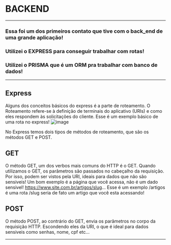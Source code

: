 # BACKEND
----------------------------------
### Essa foi um dos primeiros contato que tive com o back_end de uma grande aplicação!
### Utilizei o EXPRESS para conseguir trabalhar com rotas!
### Utilizei o PRISMA que é um ORM pra trabalhar com banco de dados!
-----------------------------------

## Express
Alguns dos conceitos básicos do express é a parte de roteamento. O Roteamento refere-se à definição de terminais do aplicativo (URIs) e como eles respondem às solicitações do cliente.
Esse é um exemplo básico de uma rota no express!
![image](https://user-images.githubusercontent.com/82242762/192648086-7e890eb1-8585-4ac9-a26d-8190ae6bcfbb.png)

No Express temos dois tipos de métodos de roteamento, que são os métodos GET e POST.

## GET
O método GET, um dos verbos mais comuns do HTTP é o GET. Quando utilizamos o GET, os parâmetros são passados no cabeçalho da requisição. Por isso, podem ser vistos pela URI, ideais para dados que não são sensiveis!
Um bom exemplo é a página que você acessa, não é um dado sensivel!
https://www.site.com.br/artigos/slug...
Esse é um exemplo /artigos é uma rota /slug seria de fato um artigo que você esta acessando!

## POST
O método POST, ao contrário do GET, envia os parâmetros no corpo da requisição HTTP. Escondendo eles da URI, o que é ideal para dados sensiveis como senhas, nome, cpf etc...

------------------------------------------------------

